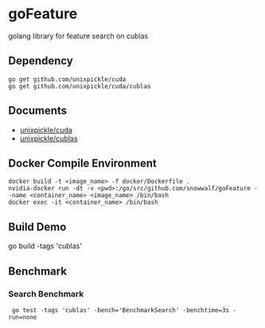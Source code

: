 # goFeature
 golang library for feature search on cublas

## Dependency

```
go get github.com/unixpickle/cuda
go get github.com/unixpickle/cuda/cublas
```

## Documents
* [unixpickle/cuda](https://godoc.org/github.com/unixpickle/cuda)
* [unixpickle/cublas](https://godoc.org/github.com/unixpickle/cuda/cublas)


## Docker Compile Environment

```
docker build -t <image_name> -f docker/Dockerfile .
nvidia-docker run -dt -v <pwd>:/go/src/github.com/snowwalf/goFeature --name <container_name> <image_name> /bin/bash
docker exec -it <container_name> /bin/bash
```

## Build Demo
go build -tags 'cublas'

## Benchmark
### Search Benchmark

```
 go test -tags 'cublas' -bench='BenchmarkSearch' -benchtime=3s -run=none
```